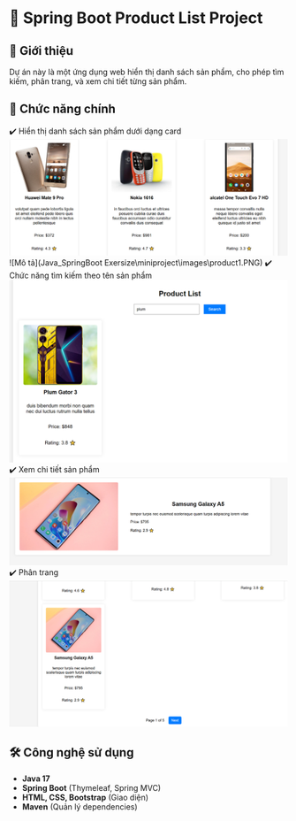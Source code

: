 # 🛒 Spring Boot Product List Project

## 📌 Giới thiệu
Dự án này là một ứng dụng web hiển thị danh sách sản phẩm, cho phép tìm kiếm, phân trang, và xem chi tiết từng sản phẩm.

## 🚀 Chức năng chính
✔️ Hiển thị danh sách sản phẩm dưới dạng card
    ![Mô tả ảnh](images/product1.png)
    ![Mô tả](Java_SpringBoot Exersize\miniproject\images\product1.PNG)
✔️ Chức năng tìm kiếm theo tên sản phẩm  
    ![Mô tả ảnh](images/search.png)
✔️ Xem chi tiết sản phẩm  
    ![Mô tả ảnh](images/detail.png)
✔️ Phân trang
    ![Mô tả ảnh](images/phantrang.png)

## 🛠️ Công nghệ sử dụng
- **Java 17**
- **Spring Boot** (Thymeleaf, Spring MVC)
- **HTML, CSS, Bootstrap** (Giao diện)
- **Maven** (Quản lý dependencies)

